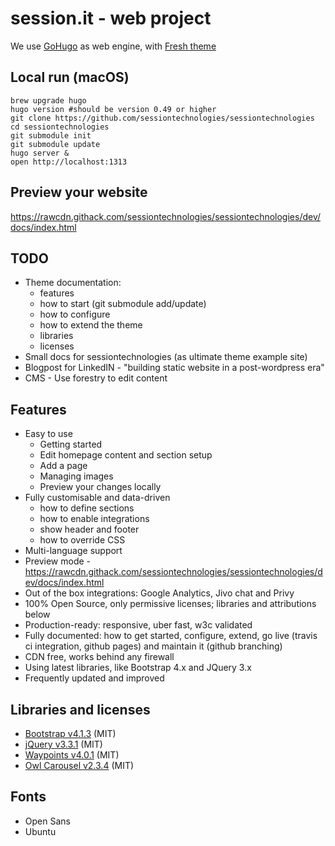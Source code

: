 # session.it - web project

We use [GoHugo](https://gohugo.io/) as web engine, with [Fresh theme](https://github.com/lucperkins/hugo-fresh)

## Local run (macOS)
```
brew upgrade hugo
hugo version #should be version 0.49 or higher
git clone https://github.com/sessiontechnologies/sessiontechnologies
cd sessiontechnologies
git submodule init
git submodule update
hugo server &
open http://localhost:1313
```

## Preview your website
https://rawcdn.githack.com/sessiontechnologies/sessiontechnologies/dev/docs/index.html

## TODO
- Theme documentation:
  - features
  - how to start (git submodule add/update)
  - how to configure
  - how to extend the theme
  - libraries
  - licenses
- Small docs for sessiontechnologies (as ultimate theme example site)
- Blogpost for LinkedIN - "building static website in a post-wordpress era"
- CMS - Use forestry to edit content

## Features
- Easy to use
  - Getting started
  - Edit homepage content and section setup
  - Add a page
  - Managing images
  - Preview your changes locally
- Fully customisable and data-driven
  - how to define sections
  - how to enable integrations
  - show header and footer
  - how to override CSS
- Multi-language support
- Preview mode - https://rawcdn.githack.com/sessiontechnologies/sessiontechnologies/dev/docs/index.html
- Out of the box integrations: Google Analytics, Jivo chat and Privy
- 100% Open Source, only permissive licenses; libraries and attributions below
- Production-ready: responsive, uber fast, w3c validated
- Fully documented: how to get started, configure, extend, go live (travis ci integration, github pages) and maintain it (github branching)
- CDN free, works behind any firewall
- Using latest libraries, like Bootstrap 4.x and JQuery 3.x
- Frequently updated and improved

## Libraries and licenses
- [Bootstrap v4.1.3](https://getbootstrap.com) (MIT)
- [jQuery v3.3.1](https://jquery.org) (MIT)
- [Waypoints v4.0.1](http://imakewebthings.com/waypoints) (MIT)
- [Owl Carousel v2.3.4](https://github.com/OwlCarousel2/OwlCarousel2) (MIT)

## Fonts
- Open Sans
- Ubuntu